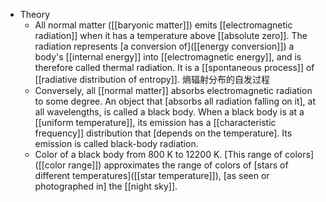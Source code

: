 - Theory
    - All normal matter ([[baryonic matter]]) emits [[electromagnetic radiation]] when it has a temperature above [[absolute zero]]. The radiation represents [a conversion of]([[energy conversion]]) a body's [[internal energy]] into [[electromagnetic energy]], and is therefore called thermal radiation. It is a [[spontaneous process]] of [[radiative distribution of entropy]]. 熵辐射分布的自发过程
    - Conversely, all [[normal matter]] absorbs electromagnetic radiation to some degree. An object that [absorbs all radiation falling on it], at all wavelengths, is called a black body. When a black body is at a [[uniform temperature]], its emission has a [[characteristic frequency]] distribution that [depends on the temperature]. Its emission is called black-body radiation.
    - Color of a black body from 800 K to 12200 K. [This range of colors]([[color range]]) approximates the range of colors of [stars of different temperatures]([[star temperature]]), [as seen or photographed in] the [[night sky]].
